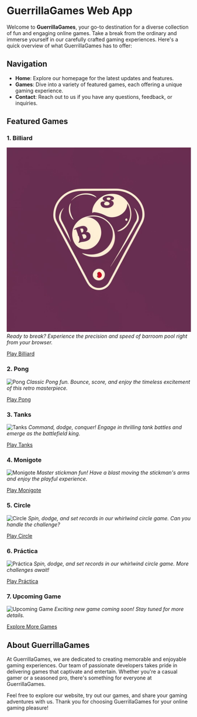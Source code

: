 # GuerrillaGames Web App

Welcome to **GuerrillaGames**, your go-to destination for a diverse collection of fun and engaging online games. Take a break from the ordinary and immerse yourself in our carefully crafted gaming experiences. Here's a quick overview of what GuerrillaGames has to offer:

## Navigation

- **Home**: Explore our homepage for the latest updates and features.
- **Games**: Dive into a variety of featured games, each offering a unique gaming experience.
- **Contact**: Reach out to us if you have any questions, feedback, or inquiries.

## Featured Games

### 1. Billiard
![Billiard](index/media/billiardport.jpg)
*Ready to break? Experience the precision and speed of barroom pool right from your browser.*

[Play Billiard](./games/billar/html/billiard.html)

### 2. Pong
![Pong](./media/pongport.jpg)
*Classic Pong fun. Bounce, score, and enjoy the timeless excitement of this retro masterpiece.*

[Play Pong](./games/pong/pong.html)

### 3. Tanks
![Tanks](./media/tankport.jpg)
*Command, dodge, conquer! Engage in thrilling tank battles and emerge as the battlefield king.*

[Play Tanks](./games/tanque/tank.html)

### 4. Monigote
![Monigote](./media/sitckmanport.jpg)
*Master stickman fun! Have a blast moving the stickman's arms and enjoy the playful experience.*

[Play Monigote](./games/monigote/monigote.html)

### 5. Circle
![Circle](./media/circleport.jpg)
*Spin, dodge, and set records in our whirlwind circle game. Can you handle the challenge?*

[Play Circle](./games/circulo/circulo.html)

### 6. Práctica
![Práctica](./media/circleport.jpg)
*Spin, dodge, and set records in our whirlwind circle game. More challenges await!*

[Play Práctica](./games/faro/faroSeoane/faro.html)

### 7. Upcoming Game
![Upcoming Game](./media/circleport.jpg)
*Exciting new game coming soon! Stay tuned for more details.*

[Explore More Games](#)

## About GuerrillaGames

At GuerrillaGames, we are dedicated to creating memorable and enjoyable gaming experiences. Our team of passionate developers takes pride in delivering games that captivate and entertain. Whether you're a casual gamer or a seasoned pro, there's something for everyone at GuerrillaGames.

Feel free to explore our website, try out our games, and share your gaming adventures with us. Thank you for choosing GuerrillaGames for your online gaming pleasure!
